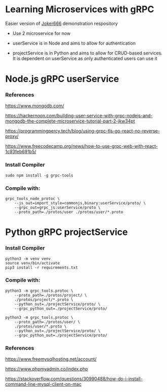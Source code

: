 # Learning Microservices with gRPC

Easier version of [Joker666](https://github.com/Joker666/microservice-demo) demonstration respository

- Use 2 microservice for now

- userService is in Node and aims to allow for authentication

- projectService is in Python and aims to allow for CRUD-based services. It is dependent on userService as only authenticated users can use it

# Node.js gRPC userService

### References

https://www.mongodb.com/

https://hackernoon.com/building-user-service-with-grpc-nodejs-and-mongodb-the-complete-microservice-tutorial-part-2-jkw34pt

https://programmingpercy.tech/blog/using-grpc-tls-go-react-no-reverse-proxy/

https://www.freecodecamp.org/news/how-to-use-grpc-web-with-react-1c93feb691b5/

### Install Compiler

```
sudo npm install -g grpc-tools
```

### Compile with:

```
grpc_tools_node_protoc \
    --js_out=import_style=commonjs,binary:userService/proto/ \
    --grpc_out=grpc_js:userService/proto \
    --proto_path=./protos/user ./protos/user/*.proto
```

# Python gRPC projectService

### Install Compiler

```
python3 -m venv venv
source venv/bin/activate
pip3 install -r requirements.txt
```

### Compile with:

```
python3 -m grpc_tools.protoc \
    --proto_path=./protos/project/ \
    ./protos/project/*.proto \
    --python_out=./projectService/proto/ \
    --grpc_python_out=./projectService/proto/

python3 -m grpc_tools.protoc \
    --proto_path=./protos/user/ \
    ./protos/user/*.proto \
    --python_out=./projectService/proto/ \
    --grpc_python_out=./projectService/proto/
```

### References

https://www.freemysqlhosting.net/account/

https://www.phpmyadmin.co/index.php

https://stackoverflow.com/questions/30990488/how-do-i-install-command-line-mysql-client-on-mac